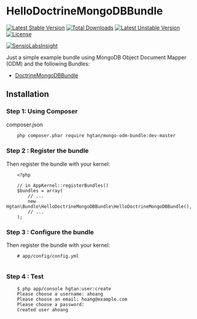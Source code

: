 # HelloDoctrineMongoDBBundle

[![Latest Stable Version](https://poser.pugx.org/hgtan/mongo-odm-bundle/v/stable)](https://packagist.org/packages/hgtan/mongo-odm-bundle) [![Total Downloads](https://poser.pugx.org/hgtan/mongo-odm-bundle/downloads)](https://packagist.org/packages/hgtan/mongo-odm-bundle) [![Latest Unstable Version](https://poser.pugx.org/hgtan/mongo-odm-bundle/v/unstable)](https://packagist.org/packages/hgtan/mongo-odm-bundle) [![License](https://poser.pugx.org/hgtan/mongo-odm-bundle/license)](https://packagist.org/packages/hgtan/mongo-odm-bundle)

[![SensioLabsInsight](https://insight.sensiolabs.com/projects/4e4c6ca7-f398-44d1-8472-4b24bd1c32de/big.png)](https://insight.sensiolabs.com/projects/4e4c6ca7-f398-44d1-8472-4b24bd1c32de)

Just a simple example bundle using MongoDB Object Document Mapper (ODM) and the following Bundles:
* [DoctrineMongoDBBundle](https://github.com/doctrine/DoctrineMongoDBBundle)

Installation
------------

### Step 1: Using Composer

composer.json
```bash
    php composer.phar require hgtan/mongo-odm-bundle:dev-master
```

### Step 2 : Register the bundle

Then register the bundle with your kernel:

```
    <?php

    // in AppKernel::registerBundles()
    $bundles = array(
        // ...
        new Hgtan\Bundle\HelloDoctrineMongoDBBundle\HelloDoctrineMongoDBBundle(),
        // ...
    );
```

### Step 3 : Configure the bundle

Then register the bundle with your kernel:

```
    # app/config/config.yml
    
```

### Step 4 : Test
```
    $ php app/console hgtan:user:create
    Please choose a username: ahoang
    Please choose an email: hoang@example.com
    Please choose a password: 
    Created user ahoang

```